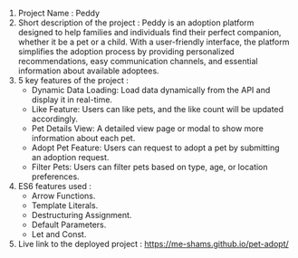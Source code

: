 1. Project Name : Peddy 
2. Short description of the project :
    Peddy is an adoption platform designed to help families and individuals find their perfect companion, whether it be a pet or a child. With a user-friendly interface, the platform simplifies the adoption process by providing personalized recommendations, easy communication channels, and essential information about available adoptees.
3. 5 key features of the project :
    * Dynamic Data Loading: Load data dynamically from the API and display it in real-time.
    * Like Feature: Users can like pets, and the like count will be updated accordingly.
    * Pet Details View: A detailed view page or modal to show more information about each pet.
    * Adopt Pet Feature: Users can request to adopt a pet by submitting an adoption request.
    * Filter Pets: Users can filter pets based on type, age, or location preferences.
4. ES6 features used :
   * Arrow Functions.
   * Template Literals.
   * Destructuring Assignment. 
   * Default Parameters. 
   * Let and Const.
5. Live link to the deployed project : https://me-shams.github.io/pet-adopt/
